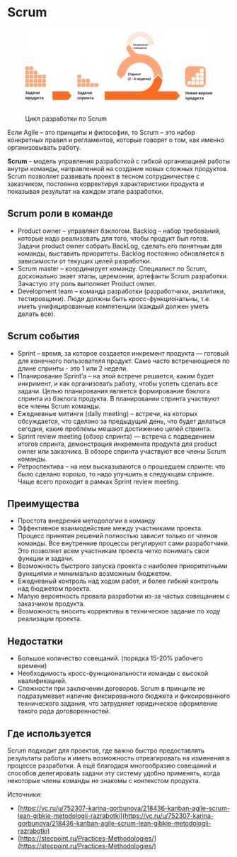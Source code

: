 # Scrum

<figure><img src="../../../../.gitbook/assets/Scrum-2x.png" alt="" width="563"><figcaption><p>Цикл разработки по Scrum</p></figcaption></figure>

Если Agile – это принципы и философия, то Scrum – это набор конкретных правил и регламентов, которые говорят о том, как именно организовывать работу.&#x20;

**Scrum** - модель управления разработкой с гибкой организацией работы внутри команды, направленной на создание новых сложных продуктов. Scrum позволяет развивать проект в тесном сотрудничестве с заказчиком, постоянно корректируя характеристики продукта и показывая результат на каждом этапе разработки.

## Scrum роли в команде

* Product owner – управляет бэклогом. Backlog – набор требований, которые надо реализовать для того, чтобы продукт был готов. Задачи product owner собрать BackLog, сделать его понятным для команды, выставить приоритеты. Backlog постоянно обновляется в зависимости от текущих целей разработки.
* Scrum master – координирует команду. Специалист по Scrum, досконально знает этапы, церемонии, артефакты Scrum разработки. Зачастую эту роль выполняет Product owner.
* Development team – команда разработки (разработчики, аналитики, тестировщики). Люди должны быть кросс-функциональны, т.е. иметь унифицированные компетенции (каждый должен уметь делать все).

## Scrum события

* Sprint – время, за которое создается инкремент продукта — готовый для конечного пользователя продукт. Само часто встречающиеся по длине спринты - это 1 или 2 недели.&#x20;
* Планирование Sprint’а – на этой встрече решается, каким будет инкримент, и как организовать работу, чтобы успеть сделать все задачи. Целью планирования является формирование бэклога спринта из бэклога продукта. В планировании спринта участвуют все члены Scrum команды.
* Ежедневные митинги (daily meeting) – встречи, на которых обсуждается, что сделано за предыдущий день, что будет делаться сегодня, какие проблемы мешают достижению целей спринта.
* Sprint review meeting (обзор спринта) — встреча с подведением итогов спринта, демонстрация инкремента продукта для product owner или заказчика. В  обзоре спринта участвуют все члены Scrum команды.
* Ретроспектива – на нем высказываются о прошедшем спринте: что было сделано хорошо, то надо улучшить в следующем спринте. Чаще всего проходит в рамках Sprint review meeting.

## Преимущества

* Простота внедрения методологии в команду
* Эффективное взаимодействие между участниками проекта. Процесс принятия решений полностью зависит только от членов команды. Все внутренние процессы регулируют сами разработчики. Это позволяет всем участникам проекта четко понимать свои функции и задачи.
* Возможность быстрого запуска проекта с наиболее приоритетными функциями и минимально возможным бюджетом.
* Ежедневный контроль над ходом работ, и более гибкий контроль над бюджетом проекта.
* Малую вероятность провала разработки из-за частых совещанием с заказчиком продукта.
* Возможность вносить коррективы в техническое задание по ходу реализации проекта.

## Недостатки

* Большое количество совещаний. (порядка 15-20% рабочего времени)
* Необходимость кросс-функциональности команды с высокой квалификацией.
* Сложности при заключении договоров. Scrum в принципе не подразумевает наличие фиксированного бюджета и фиксированного технического задания, что затрудняет юридическое оформление такого рода договоренностей.

## Где используется

Scrum подходит для проектов, где важно быстро предоставлять результаты работы и иметь возможность отреагировать на изменения в процессе разработки. А ещё благодаря многообразию совещаний и способов делегировать задачи эту систему удобно применять, когда некоторые члены команды не знакомы с контекстом продукта.







Источники:

* [https://vc.ru/u/752307-karina-gorbunova/218436-kanban-agile-scrum-lean-gibkie-metodologii-razrabotki](https://vc.ru/u/752307-karina-gorbunova/218436-kanban-agile-scrum-lean-gibkie-metodologii-razrabotki)
* [https://stecpoint.ru/Practices-Methodologies/](https://stecpoint.ru/Practices-Methodologies/)
